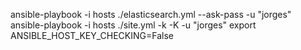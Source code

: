 ansible-playbook -i hosts ./elasticsearch.yml --ask-pass -u "jorges"
ansible-playbook -i hosts ./site.yml -k -K -u "jorges"
export ANSIBLE_HOST_KEY_CHECKING=False